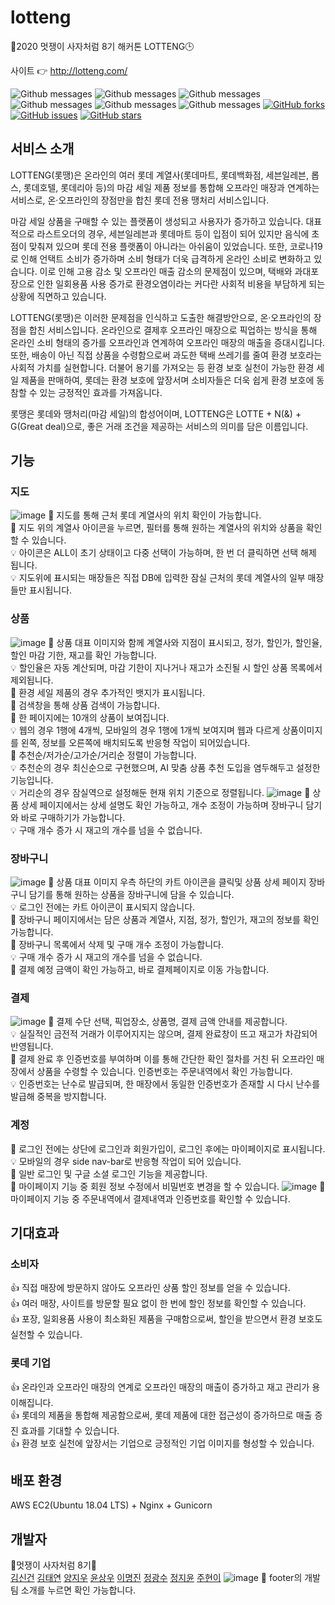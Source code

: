 # lotteng
🦁2020 멋쟁이 사자처럼 8기 해커톤 LOTTENG🕒


사이트 👉 http://lotteng.com/


![Github messages](https://img.shields.io/github/languages/count/hyeoneedyou/lotteng)
![Github messages](https://img.shields.io/github/last-commit/hyeoneedyou/lotteng)
![Github messages](https://img.shields.io/github/languages/top/hyeoneedyou/lotteng)
![Github messages](https://img.shields.io/github/repo-size/hyeoneedyou/lotteng)
![Github messages](https://img.shields.io/github/languages/code-size/hyeoneedyou/lotteng)
![Github messages](https://img.shields.io/github/commit-activity/w/hyeoneedyou/lotteng)
[![GitHub forks](https://img.shields.io/github/forks/hyeoneedyou/lotteng)](https://github.com/hyeoneedyou/lotteng/network)
[![GitHub issues](https://img.shields.io/github/issues/hyeoneedyou/lotteng)](https://github.com/hyeoneedyou/lotteng/issues)
[![GitHub stars](https://img.shields.io/github/stars/hyeoneedyou/lotteng)](https://github.com/hyeoneedyou/lotteng/stargazers)
## 서비스 소개
LOTTENG(롯땡)은 온라인의 여러 롯데 계열사(롯데마트, 롯데백화점, 세븐일레븐, 롭스, 롯데호텔, 롯데리아 등)의 마감 세일 제품 정보를 통합해 오프라인 매장과 연계하는 서비스로, 온·오프라인의 장점만을 합친 롯데 전용 땡처리 서비스입니다.


마감 세일 상품을 구매할 수 있는 플랫폼이 생성되고 사용자가 증가하고 있습니다. 대표적으로 라스트오더의 경우, 세븐일레븐과 롯데마트 등이 입점이 되어 있지만 음식에 초점이 맞춰져 있으며 롯데 전용 플랫폼이 아니라는 아쉬움이 있었습니다.
또한, 코로나19로 인해 언택트 소비가 증가하며 소비 형태가 더욱 급격하게 온라인 소비로 변화하고 있습니다. 이로 인해 고용 감소 및 오프라인 매출 감소의 문제점이 있으며, 택배와 과대포장으로 인한 일회용품 사용 증가로 환경오염이라는 커다란 사회적 비용을 부담하게 되는 상황에 직면하고 있습니다.


LOTTENG(롯땡)은 이러한 문제점을 인식하고 도출한 해결방안으로, 온·오프라인의 장점을 합친 서비스입니다. 온라인으로 결제후 오프라인 매장으로 픽업하는 방식을 통해 온라인 소비 형태의 증가를 오프라인과 연계하여 오프라인 매장의 매출을 증대시킵니다. 또한, 배송이 아닌 직접 상품을 수령함으로써 과도한 택배 쓰레기를 줄여 환경 보호라는 사회적 가치를 실현합니다. 더불어 용기를 가져오는 등 환경 보호 실천이 가능한 환경 세일 제품을 판매하여, 롯데는 환경 보호에 앞장서며 소비자들은 더욱 쉽게 환경 보호에 동참할 수 있는 긍정적인 효과를 가져옵니다.

롯땡은 롯데와 땡처리(마감 세일)의 합성어이며, LOTTENG은 LOTTE + N(&) + G(Great deal)으로, 좋은 거래 조건을 제공하는 서비스의 의미를 담은 이름입니다.

## 기능
### 지도
![image](https://user-images.githubusercontent.com/65571623/97068623-46e49d80-1604-11eb-9704-fc6c76855b53.png)
📌 지도를 통해 근처 롯데 계열사의 위치 확인이 가능합니다.  
📌 지도 위의 계열사 아이콘을 누르면, 필터를 통해 원하는 계열사의 위치와 상품을 확인할 수 있습니다.   
💡 아이콘은 ALL이 초기 상태이고 다중 선택이 가능하며, 한 번 더 클릭하면 선택 해제 됩니다.  
💡 지도위에 표시되는 매장들은 직접 DB에 입력한 잠실 근처의 롯데 계열사의 일부 매장들만 표시됩니다.
### 상품
![image](https://user-images.githubusercontent.com/65571623/97080067-a4441300-1633-11eb-9d4e-9449e84dab66.png)
📌 상품 대표 이미지와 함께 계열사와 지점이 표시되고, 정가, 할인가, 할인율, 할인 마감 기한, 재고를 확인 가능합니다.  
💡 할인율은 자동 계산되며, 마감 기한이 지나거나 재고가 소진될 시 할인 상품 목록에서 제외됩니다.  
📌 환경 세일 제품의 경우 추가적인 뱃지가 표시됩니다.   
📌 검색창을 통해 상품 검색이 가능합니다.   
📌 한 페이지에는 10개의 상품이 보여집니다.  
💡 웹의 경우 1행에 4개씩, 모바일의 경우 1행에 1개씩 보여지며 웹과 다르게 상품이미지를 왼쪽, 정보를 오른쪽에 배치되도록 반응형 작업이 되어있습니다.  
📌 추천순/저가순/고가순/거리순 정렬이 가능합니다.  
💡 추천순의 경우 최신순으로 구현했으며, AI 맞춤 상품 추천 도입을 염두해두고 설정한 기능입니다.  
💡 거리순의 경우 잠실역으로 설정해둔 현재 위치 기준으로 정렬됩니다.
![image](https://user-images.githubusercontent.com/65571623/97068681-ca9e8a00-1604-11eb-87e9-af5d87cf57dd.png)
📌 상품 상세 페이지에서는 상세 설명도 확인 가능하고, 개수 조정이 가능하며 장바구니 담기와 바로 구매하기가 가능합니다.  
💡 구매 개수 증가 시 재고의 개수를 넘을 수 없습니다.   
### 장바구니
![image](https://user-images.githubusercontent.com/65571623/97080161-64c9f680-1634-11eb-960c-a3d32dd66d57.png)
📌 상품 대표 이미지 우측 하단의 카트 아이콘을 클릭및 상품 상세 페이지 장바구니 담기를 통해 원하는 상품을 장바구니에 담을 수 있습니다.  
💡 로그인 전에는 카트 아이콘이 표시되지 않습니다.  
📌 장바구니 페이지에서는 담은 상품과 계열사, 지점, 정가, 할인가, 재고의 정보를 확인 가능합니다.  
📌 장바구니 목록에서 삭제 및 구매 개수 조정이 가능합니다.  
💡  구매 개수 증가 시 재고의 개수를 넘을 수 없습니다.  
📌 결제 예정 금액이 확인 가능하고, 바로 결제페이지로 이동 가능합니다.
### 결제
![image](https://user-images.githubusercontent.com/65571623/97068741-5adccf00-1605-11eb-8096-3b92f160d67e.png)
📌 결제 수단 선택, 픽업장소, 상품명, 결제 금액 안내를 제공합니다.  
💡 실질적인 금전적 거래가 이루어지지는 않으며, 결제 완료창이 뜨고 재고가 차감되어 반영됩니다.  
📌 결제 완료 후 인증번호를 부여하며 이를 통해 간단한 확인 절차를 거친 뒤 오프라인 매장에서 상품을 수령할 수 있습니다. 인증번호는 주문내역에서 확인 가능합니다.  
💡 인증번호는 난수로 발급되며, 한 매장에서 동일한 인증번호가 존재할 시 다시 난수를 발급해 중복을 방지합니다.
### 계정
📌 로그인 전에는 상단에 로그인과 회원가입이, 로그인 후에는 마이페이지로 표시됩니다.  
💡 모바일의 경우 side nav-bar로 반응형 작업이 되어 있습니다.  
📌 일반 로그인 및 구글 소셜 로그인 기능을 제공합니다.  
📌 마이페이지 기능 중 회원 정보 수정에서 비밀번호 변경을 할 수 있습니다.
![image](https://user-images.githubusercontent.com/65571623/97080264-03565780-1635-11eb-920c-81fd6168d970.png)
📌 마이페이지 기능 중 주문내역에서 결제내역과 인증번호를 확인할 수 있습니다.

## 기대효과
### 소비자
👍 직접 매장에 방문하지 않아도 오프라인 상품 할인 정보를 얻을 수 있습니다.  
👍 여러 매장, 사이트를 방문할 필요 없이 한 번에 할인 정보를 확인할 수 있습니다.  
👍 포장, 일회용품 사용이 최소화된 제품을 구매함으로써, 할인을 받으면서 환경 보호도 실천할 수 있습니다.
### 롯데 기업
👍 온라인과 오프라인 매장의 연계로 오프라인 매장의 매출이 증가하고 재고 관리가 용이해집니다.  
👍 롯데의 제품을 통합해 제공함으로써, 롯데 제품에 대한 접근성이 증가하므로 매출 증진 효과를 기대할 수 있습니다.  
👍 환경 보호 실천에 앞장서는 기업으로 긍정적인 기업 이미지를 형성할 수 있습니다.

## 배포 환경
AWS EC2(Ubuntu 18.04 LTS) + Nginx + Gunicorn
## 개발자
🦁멋쟁이 사자처럼 8기🦁  
[김신건](https://github.com/shinkeonkim)
[김태연](https://github.com/taeyeon0319)
[양지우](https://github.com/didwldn3032)
[윤상우](https://github.com/Awarduuu)
[이명진](https://github.com/audwin505)
[정광수](https://github.com/hehahihang)
[정지윤](https://github.com/Chungjiyoon)
[주현이](https://github.com/hyeoneedyou)
![image](https://user-images.githubusercontent.com/65571623/97080305-4c0e1080-1635-11eb-9b1c-7dfe270d34c9.png)
📌 footer의 개발팀 소개를 누르면 확인 가능합니다.

